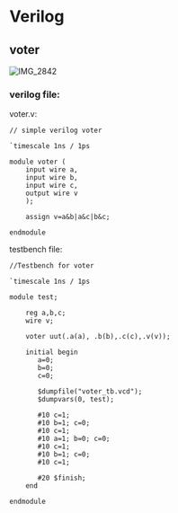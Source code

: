 # Verilog
## voter
![IMG_2842](https://user-images.githubusercontent.com/68816726/180979041-2090ae53-308a-476b-a93a-918dead1454a.jpeg)

### verilog file:
voter.v:
```
// simple verilog voter

`timescale 1ns / 1ps

module voter (
	input wire a,
	input wire b,
	input wire c,
	output wire v
	);
	
	assign v=a&b|a&c|b&c;
	
endmodule
```
testbench file:
```
//Testbench for voter

`timescale 1ns / 1ps

module test;

	reg a,b,c;
	wire v;
	
	voter uut(.a(a), .b(b),.c(c),.v(v));
	
	initial begin
	   a=0;
	   b=0;
	   c=0;
	   
	   $dumpfile("voter_tb.vcd");
	   $dumpvars(0, test);
	   
	   #10 c=1;
	   #10 b=1; c=0;
	   #10 c=1;
	   #10 a=1; b=0; c=0;
	   #10 c=1;
	   #10 b=1; c=0;
	   #10 c=1;
	   
	   #20 $finish;
	end
	   
endmodule
```

